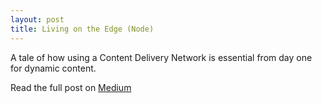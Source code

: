 ```yaml
---
layout: post
title: Living on the Edge (Node)
---
```


A tale of how using a Content Delivery Network is essential from day one for dynamic content.

Read the full post on [Medium](https://medium.com/whizardry/living-on-the-edge-node-456a8e969860)
